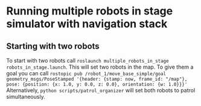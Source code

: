 # Running multiple robots in stage simulator with navigation stack
## Starting with two robots 
To start with two robots call `roslaunch multiple_robots_in_stage robots_in_stage.launch`. This will set two
robots in the map.
To give them a goal you can call `rostopic pub /robot_1/move_base_simple/goal geometry_msgs/PoseStamped '{header: {stamp: now, frame_id: "/map"}, pose: {position: {x: 1.0, y: 0.0, z: 0.0}, orientation: {w: 1.0}}}'` 
Alternatively, `python scripts/patrol_organizer` will set both robots to patrol simultaneously.
